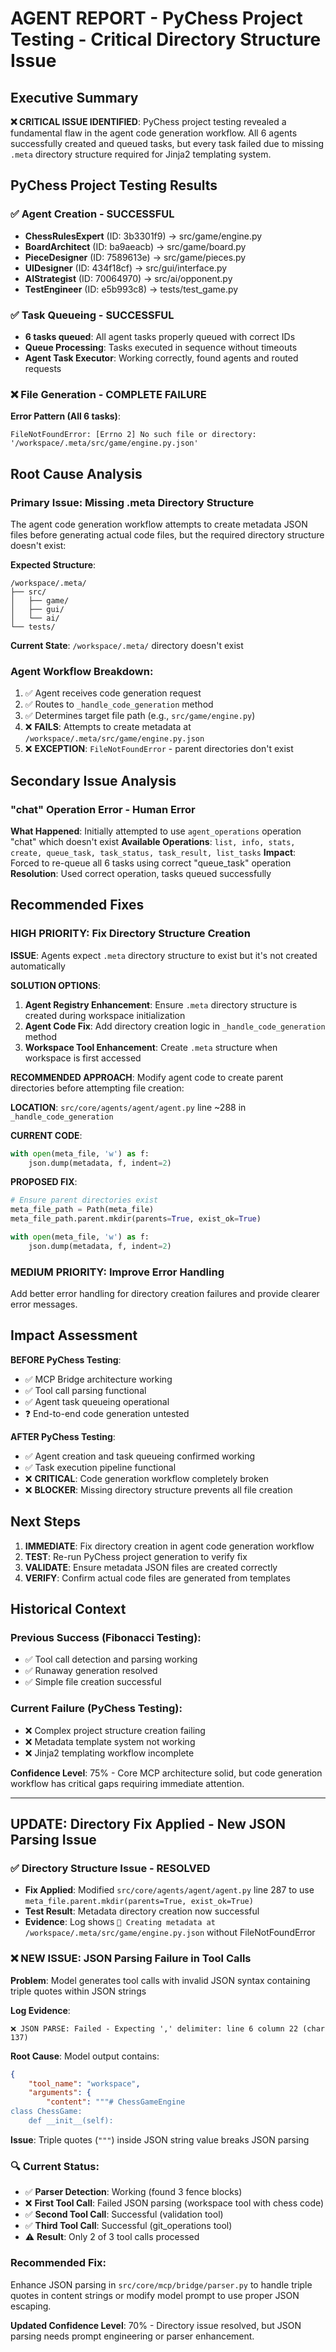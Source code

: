 # AGENT REPORT - PyChess Project Testing - Critical Directory Structure Issue

## Executive Summary

**❌ CRITICAL ISSUE IDENTIFIED**: PyChess project testing revealed a fundamental flaw in the agent code generation workflow. All 6 agents successfully created and queued tasks, but every task failed due to missing `.meta` directory structure required for Jinja2 templating system.

## PyChess Project Testing Results

### ✅ **Agent Creation - SUCCESSFUL**
- **ChessRulesExpert** (ID: 3b3301f9) → src/game/engine.py
- **BoardArchitect** (ID: ba9aeacb) → src/game/board.py
- **PieceDesigner** (ID: 7589613e) → src/game/pieces.py
- **UIDesigner** (ID: 434f18cf) → src/gui/interface.py
- **AIStrategist** (ID: 70064970) → src/ai/opponent.py
- **TestEngineer** (ID: e5b993c8) → tests/test_game.py

### ✅ **Task Queueing - SUCCESSFUL**
- **6 tasks queued**: All agent tasks properly queued with correct IDs
- **Queue Processing**: Tasks executed in sequence without timeouts
- **Agent Task Executor**: Working correctly, found agents and routed requests

### ❌ **File Generation - COMPLETE FAILURE**
**Error Pattern (All 6 tasks)**:
```
FileNotFoundError: [Errno 2] No such file or directory: '/workspace/.meta/src/game/engine.py.json'
```

## Root Cause Analysis

### **Primary Issue: Missing .meta Directory Structure**
The agent code generation workflow attempts to create metadata JSON files before generating actual code files, but the required directory structure doesn't exist:

**Expected Structure**:
```
/workspace/.meta/
├── src/
│   ├── game/
│   ├── gui/
│   └── ai/
└── tests/
```

**Current State**: `/workspace/.meta/` directory doesn't exist

### **Agent Workflow Breakdown**:
1. ✅ Agent receives code generation request
2. ✅ Routes to `_handle_code_generation` method
3. ✅ Determines target file path (e.g., `src/game/engine.py`)
4. ❌ **FAILS**: Attempts to create metadata at `/workspace/.meta/src/game/engine.py.json`
5. ❌ **EXCEPTION**: `FileNotFoundError` - parent directories don't exist

## Secondary Issue Analysis

### **"chat" Operation Error - Human Error**
**What Happened**: Initially attempted to use `agent_operations` operation "chat" which doesn't exist
**Available Operations**: `list, info, stats, create, queue_task, task_status, task_result, list_tasks`
**Impact**: Forced to re-queue all 6 tasks using correct "queue_task" operation
**Resolution**: Used correct operation, tasks queued successfully

## Recommended Fixes

### **HIGH PRIORITY: Fix Directory Structure Creation**

**ISSUE**: Agents expect `.meta` directory structure to exist but it's not created automatically

**SOLUTION OPTIONS**:
1. **Agent Registry Enhancement**: Ensure `.meta` directory structure is created during workspace initialization
2. **Agent Code Fix**: Add directory creation logic in `_handle_code_generation` method
3. **Workspace Tool Enhancement**: Create `.meta` structure when workspace is first accessed

**RECOMMENDED APPROACH**: Modify agent code to create parent directories before attempting file creation:

**LOCATION**: `src/core/agents/agent/agent.py` line ~288 in `_handle_code_generation`

**CURRENT CODE**:
```python
with open(meta_file, 'w') as f:
    json.dump(metadata, f, indent=2)
```

**PROPOSED FIX**:
```python
# Ensure parent directories exist
meta_file_path = Path(meta_file)
meta_file_path.parent.mkdir(parents=True, exist_ok=True)

with open(meta_file, 'w') as f:
    json.dump(metadata, f, indent=2)
```

### **MEDIUM PRIORITY: Improve Error Handling**
Add better error handling for directory creation failures and provide clearer error messages.

## Impact Assessment

**BEFORE PyChess Testing**:
- ✅ MCP Bridge architecture working
- ✅ Tool call parsing functional
- ✅ Agent task queueing operational
- ❓ End-to-end code generation untested

**AFTER PyChess Testing**:
- ✅ Agent creation and task queueing confirmed working
- ✅ Task execution pipeline functional
- ❌ **CRITICAL**: Code generation workflow completely broken
- ❌ **BLOCKER**: Missing directory structure prevents all file creation

## Next Steps

1. **IMMEDIATE**: Fix directory creation in agent code generation workflow
2. **TEST**: Re-run PyChess project generation to verify fix
3. **VALIDATE**: Ensure metadata JSON files are created correctly
4. **VERIFY**: Confirm actual code files are generated from templates

## Historical Context

### Previous Success (Fibonacci Testing):
- ✅ Tool call detection and parsing working
- ✅ Runaway generation resolved
- ✅ Simple file creation successful

### Current Failure (PyChess Testing):
- ❌ Complex project structure creation failing
- ❌ Metadata template system not working
- ❌ Jinja2 templating workflow incomplete

**Confidence Level**: 75% - Core MCP architecture solid, but code generation workflow has critical gaps requiring immediate attention.

---

## UPDATE: Directory Fix Applied - New JSON Parsing Issue

### ✅ **Directory Structure Issue - RESOLVED**
- **Fix Applied**: Modified `src/core/agents/agent/agent.py` line 287 to use `meta_file.parent.mkdir(parents=True, exist_ok=True)`
- **Test Result**: Metadata directory creation now successful
- **Evidence**: Log shows `📝 Creating metadata at /workspace/.meta/src/game/engine.py.json` without FileNotFoundError

### ❌ **NEW ISSUE: JSON Parsing Failure in Tool Calls**
**Problem**: Model generates tool calls with invalid JSON syntax containing triple quotes within JSON strings

**Log Evidence**:
```
❌ JSON PARSE: Failed - Expecting ',' delimiter: line 6 column 22 (char 137)
```

**Root Cause**: Model output contains:
```json
{
    "tool_name": "workspace",
    "arguments": {
        "content": """# ChessGameEngine
class ChessGame:
    def __init__(self):
```

**Issue**: Triple quotes (`"""`) inside JSON string value breaks JSON parsing

### 🔍 **Current Status**:
- ✅ **Parser Detection**: Working (found 3 fence blocks)
- ❌ **First Tool Call**: Failed JSON parsing (workspace tool with chess code)
- ✅ **Second Tool Call**: Successful (validation tool)
- ✅ **Third Tool Call**: Successful (git_operations tool)
- ⚠️ **Result**: Only 2 of 3 tool calls processed

### **Recommended Fix**:
Enhance JSON parsing in `src/core/mcp/bridge/parser.py` to handle triple quotes in content strings or modify model prompt to use proper JSON escaping.

**Updated Confidence Level**: 70% - Directory issue resolved, but JSON parsing needs prompt engineering or parser enhancement.